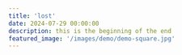 ```yaml
---
title: 'lost'
date: 2024-07-29 00:00:00
description: this is the beginning of the end
featured_image: '/images/demo/demo-square.jpg'
---
```

